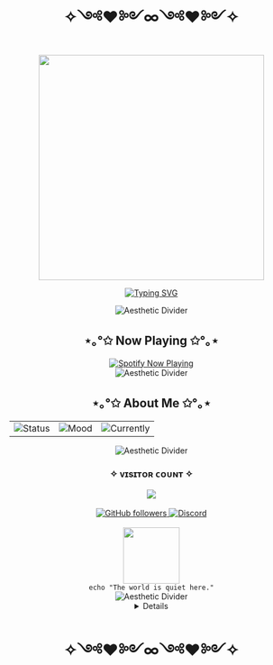 <h1 align="center">✧༺♥༻∞༺♥༻✧</h1>

<div align="center">
  <img src="media/ezgif-1412bad1436b98.gif" width="400px"/>
  
  [![Typing SVG](https://readme-typing-svg.herokuapp.com?font=Fira+Code&size=22&duration=6000&pause=3200&color=00CED1&center=true&vCenter=true&width=500&lines=while(true)+%7Bdream();%7D;404+Error+%3A+Reality+Not+Found;Compiling+Thoughts...+Please+Wait;Code+is+poetry+in+logic)](https://git.io/typing-svg)
</div>

<div align="center">
  <img src="https://capsule-render.vercel.app/api?type=waving&color=gradient&height=100&section=footer" alt="Aesthetic Divider" />
</div>

<h2 align="center">⋆｡°✩ Now Playing ✩°｡⋆</h2>

<div align="center">
  <a href="https://open.spotify.com/user/31p55bph5ccnijic5yjwovf65oaq">
    <img src="https://spotify-github-profile.kittinanx.com/api/view.svg?uid=31p55bph5ccnijic5yjwovf65oaq&cover_image=true&theme=default&show_offline=true&background_color=121212&interchange=true&bar_color=53b14f&bar_color_cover=true" alt="Spotify Now Playing" />
  </a>
</div>
 
<div align="center">
  <img src="https://capsule-render.vercel.app/api?type=waving&color=gradient&height=100&section=footer" alt="Aesthetic Divider" />
</div>

<h2 align="center">⋆｡°✩ About Me ✩°｡⋆</h2>

<table align="center">
  <tr>
    <td>
      <img src="https://img.shields.io/badge/Status-Daydreaming-blueviolet?style=for-the-badge" alt="Status"/>
    </td>
    <td>
      <img src="https://img.shields.io/badge/Mood-Melancholic-lightblue?style=for-the-badge" alt="Mood"/>
    </td>
    <td>
      <img src="https://img.shields.io/badge/Currently-Lost_in_Thoughts-teal?style=for-the-badge" alt="Currently"/>
    </td>
  </tr>
</table>

<div align="center">
  <img src="https://capsule-render.vercel.app/api?type=waving&color=gradient&height=100&section=footer" alt="Aesthetic Divider" />
</div>

<div align="center">
  <h3>✧ ᴠɪsɪᴛᴏʀ ᴄᴏᴜɴᴛ ✧</h3>
  <img src="https://profile-counter.glitch.me/Arifzyn19/count.svg" />
</div>

<br>

<div align="center">
  <a href="https://github.com/Arifzyn19">
    <img src="https://img.shields.io/github/followers/Arifzyn19?label=Follow&style=social" alt="GitHub followers"/>
  </a>
  
  <a href="https://discord.gg/user/arifzxa19">
    <img src="https://img.shields.io/badge/Discord-Arifzyn-7289DA?style=flat&logo=discord" alt="Discord"/>
  </a>
</div>

<br>

<div align="center">
  <img src="https://media1.giphy.com/media/LHZyixOnHwDDy/giphy.gif" width="100px" />
  <br>
  <code>echo "The world is quiet here."</code>
</div>

<div align="center">
  <img src="https://capsule-render.vercel.app/api?type=waving&color=gradient&height=100&section=footer" alt="Aesthetic Divider" />
</div>


<details align="center">
  <br>
  
```cpp
#include <iostream>
#include <string>
#include <vector>

class Arifzyn {
private:
    std::vector<std::string> thoughts;
    std::string current_mood;
    
public:
    Arifzyn() : current_mood("dreamy") {
        thoughts.push_back("Lost in digital spaces");
        thoughts.push_back("Seeking connection");
        thoughts.push_back("Creating worlds through code");
    }
    
    void express() {
        std::cout << "✧ Hello, I'm Arifzyn! ✧" << std::endl;
        std::cout << "Current mood: " << current_mood << std::endl;
        
        std::cout << "Thoughts:" << std::endl;
        for (const auto& thought : thoughts) {
            std::cout << "  ❀ " << thought << std::endl;
        }
    }
};

int main() {
    Arifzyn me;
    me.express();
    return 0;
}
```
</details>

<h1 align="center">✧༺♥༻∞༺♥༻✧</h1> 
